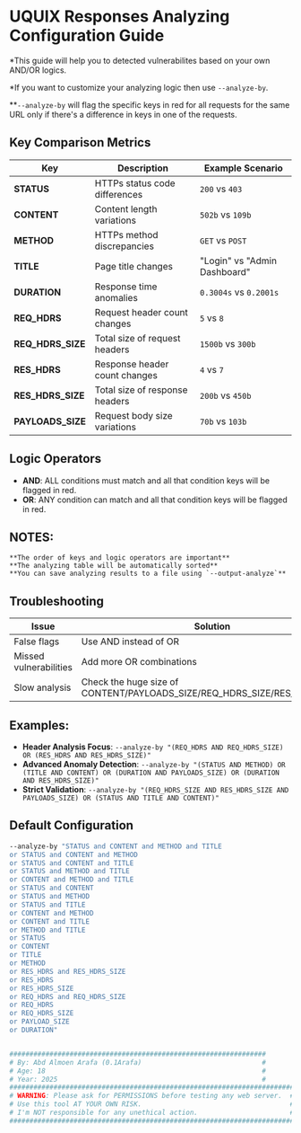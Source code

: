 # UQUIX Responses Analyzing Configuration Guide

*This guide will help you to detected vulnerabilites based on your own AND/OR logics.

*If you want to customize your analyzing logic then use `--analyze-by`.

**`--analyze-by` will flag the specific keys in red for all requests for the same URL only if there's a difference in keys in one of the requests.

## Key Comparison Metrics

| Key               | Description                                  | Example Scenario                     |
|-------------------|----------------------------------------------|--------------------------------------|
| **STATUS**        | HTTPs status code differences                | `200` vs `403`                       |
| **CONTENT**       | Content length variations                    | `502b` vs `109b`                     |
| **METHOD**        | HTTPs method discrepancies                   | `GET` vs `POST`                      |
| **TITLE**         | Page title changes                           | "Login" vs "Admin Dashboard"         |
| **DURATION**      | Response time anomalies                      | `0.3004s` vs `0.2001s`               |
| **REQ_HDRS**      | Request header count changes                 | `5` vs `8`                           |
| **REQ_HDRS_SIZE** | Total size of request headers                | `1500b` vs `300b`                    |
| **RES_HDRS**      | Response header count changes                | `4` vs `7`                           |
| **RES_HDRS_SIZE** | Total size of response headers               | `200b` vs `450b`                     |
| **PAYLOADS_SIZE** | Request body size variations                 | `70b` vs `103b`                      |

## Logic Operators

- **AND**: ALL conditions must match and all that condition keys will be flagged in red. 
- **OR**: ANY condition can match and all that condition keys will be flagged in red.

## NOTES:
    
    **The order of keys and logic operators are important**
    **The analyzing table will be automatically sorted**
    **You can save analyzing results to a file using `--output-analyze`**

## Troubleshooting

|    **Issue**	             |    **Solution**                                                              |
|----------------------------|------------------------------------------------------------------------------|
|    False flags	         |    Use AND instead of OR                                                     |
|    Missed vulnerabilities	 |    Add more OR combinations                                                  |
|    Slow analysis	         |    Check the huge size of CONTENT/PAYLOADS_SIZE/REQ_HDRS_SIZE/RES_HDRS_SIZE  |

## Examples:

- **Header Analysis Focus**: `--analyze-by "(REQ_HDRS AND REQ_HDRS_SIZE) OR (RES_HDRS AND RES_HDRS_SIZE)"`
- **Advanced Anomaly Detection**: `--analyze-by "(STATUS AND METHOD) OR (TITLE AND CONTENT) OR (DURATION AND PAYLOADS_SIZE) OR (DURATION AND RES_HDRS_SIZE)"`
- **Strict Validation**: `--analyze-by "(REQ_HDRS_SIZE AND RES_HDRS_SIZE AND PAYLOADS_SIZE) OR (STATUS AND TITLE AND CONTENT)"`

## Default Configuration
```bash
--analyze-by "STATUS and CONTENT and METHOD and TITLE 
or STATUS and CONTENT and METHOD 
or STATUS and CONTENT and TITLE 
or STATUS and METHOD and TITLE 
or CONTENT and METHOD and TITLE 
or STATUS and CONTENT 
or STATUS and METHOD 
or STATUS and TITLE 
or CONTENT and METHOD 
or CONTENT and TITLE 
or METHOD and TITLE 
or STATUS 
or CONTENT 
or TITLE 
or METHOD 
or RES_HDRS and RES_HDRS_SIZE 
or RES_HDRS 
or RES_HDRS_SIZE 
or REQ_HDRS and REQ_HDRS_SIZE 
or REQ_HDRS 
or REQ_HDRS_SIZE 
or PAYLOAD_SIZE 
or DURATION"


################################################################
# By: Abd Almoen Arafa (0.1Arafa)                              #
# Age: 18                                                      #
# Year: 2025                                                   #
#######################################################################
# WARNING: Please ask for PERMISSIONS before testing any web server.  #
# Use this tool AT YOUR OWN RISK.                                     #
# I'm NOT responsible for any unethical action.                       #
#######################################################################
